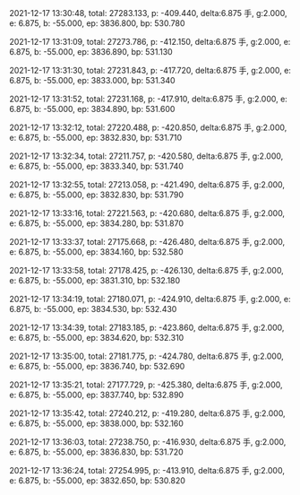 2021-12-17 13:30:48, total: 27283.133, p: -409.440, delta:6.875 手, g:2.000, e: 6.875, b: -55.000, ep: 3836.800, bp: 530.780

2021-12-17 13:31:09, total: 27273.786, p: -412.150, delta:6.875 手, g:2.000, e: 6.875, b: -55.000, ep: 3836.890, bp: 531.130

2021-12-17 13:31:30, total: 27231.843, p: -417.720, delta:6.875 手, g:2.000, e: 6.875, b: -55.000, ep: 3833.000, bp: 531.340

2021-12-17 13:31:52, total: 27231.168, p: -417.910, delta:6.875 手, g:2.000, e: 6.875, b: -55.000, ep: 3834.890, bp: 531.600

2021-12-17 13:32:12, total: 27220.488, p: -420.850, delta:6.875 手, g:2.000, e: 6.875, b: -55.000, ep: 3832.830, bp: 531.710

2021-12-17 13:32:34, total: 27211.757, p: -420.580, delta:6.875 手, g:2.000, e: 6.875, b: -55.000, ep: 3833.340, bp: 531.740

2021-12-17 13:32:55, total: 27213.058, p: -421.490, delta:6.875 手, g:2.000, e: 6.875, b: -55.000, ep: 3832.830, bp: 531.790

2021-12-17 13:33:16, total: 27221.563, p: -420.680, delta:6.875 手, g:2.000, e: 6.875, b: -55.000, ep: 3834.280, bp: 531.870

2021-12-17 13:33:37, total: 27175.668, p: -426.480, delta:6.875 手, g:2.000, e: 6.875, b: -55.000, ep: 3834.160, bp: 532.580

2021-12-17 13:33:58, total: 27178.425, p: -426.130, delta:6.875 手, g:2.000, e: 6.875, b: -55.000, ep: 3831.310, bp: 532.180

2021-12-17 13:34:19, total: 27180.071, p: -424.910, delta:6.875 手, g:2.000, e: 6.875, b: -55.000, ep: 3834.530, bp: 532.430

2021-12-17 13:34:39, total: 27183.185, p: -423.860, delta:6.875 手, g:2.000, e: 6.875, b: -55.000, ep: 3834.620, bp: 532.310

2021-12-17 13:35:00, total: 27181.775, p: -424.780, delta:6.875 手, g:2.000, e: 6.875, b: -55.000, ep: 3836.740, bp: 532.690

2021-12-17 13:35:21, total: 27177.729, p: -425.380, delta:6.875 手, g:2.000, e: 6.875, b: -55.000, ep: 3837.740, bp: 532.890

2021-12-17 13:35:42, total: 27240.212, p: -419.280, delta:6.875 手, g:2.000, e: 6.875, b: -55.000, ep: 3838.000, bp: 532.160

2021-12-17 13:36:03, total: 27238.750, p: -416.930, delta:6.875 手, g:2.000, e: 6.875, b: -55.000, ep: 3836.830, bp: 531.720

2021-12-17 13:36:24, total: 27254.995, p: -413.910, delta:6.875 手, g:2.000, e: 6.875, b: -55.000, ep: 3832.650, bp: 530.820